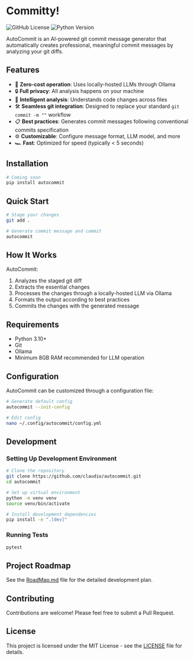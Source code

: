 # Committy!

![GitHub License](https://img.shields.io/github/license/claudio/autocommit)
![Python Version](https://img.shields.io/badge/python-3.10%2B-blue)

AutoCommit is an AI-powered git commit message generator that automatically creates professional, meaningful commit messages by analyzing your git diffs.

## Features

- 🚀 **Zero-cost operation**: Uses locally-hosted LLMs through Ollama
- 🔒 **Full privacy**: All analysis happens on your machine
- 🧠 **Intelligent analysis**: Understands code changes across files
- 🛠️ **Seamless git integration**: Designed to replace your standard `git commit -m ""` workflow
- 📋 **Best practices**: Generates commit messages following conventional commits specification 
- ⚙️ **Customizable**: Configure message format, LLM model, and more
- 🏎️ **Fast**: Optimized for speed (typically < 5 seconds)

## Installation

```bash
# Coming soon
pip install autocommit
```

## Quick Start

```bash
# Stage your changes
git add .

# Generate commit message and commit
autocommit
```

## How It Works

AutoCommit:
1. Analyzes the staged git diff
2. Extracts the essential changes
3. Processes the changes through a locally-hosted LLM via Ollama
4. Formats the output according to best practices
5. Commits the changes with the generated message

## Requirements

- Python 3.10+
- Git
- Ollama
- Minimum 8GB RAM recommended for LLM operation

## Configuration

AutoCommit can be customized through a configuration file:

```bash
# Generate default config
autocommit --init-config

# Edit config
nano ~/.config/autocommit/config.yml
```

## Development

### Setting Up Development Environment

```bash
# Clone the repository
git clone https://github.com/claudio/autocommit.git
cd autocommit

# Set up virtual environment
python -m venv venv
source venv/bin/activate

# Install development dependencies
pip install -e ".[dev]"
```

### Running Tests

```bash
pytest
```

## Project Roadmap

See the [RoadMap.md](RoadMap.md) file for the detailed development plan.

## Contributing

Contributions are welcome! Please feel free to submit a Pull Request.

## License

This project is licensed under the MIT License - see the [LICENSE](LICENSE) file for details.
